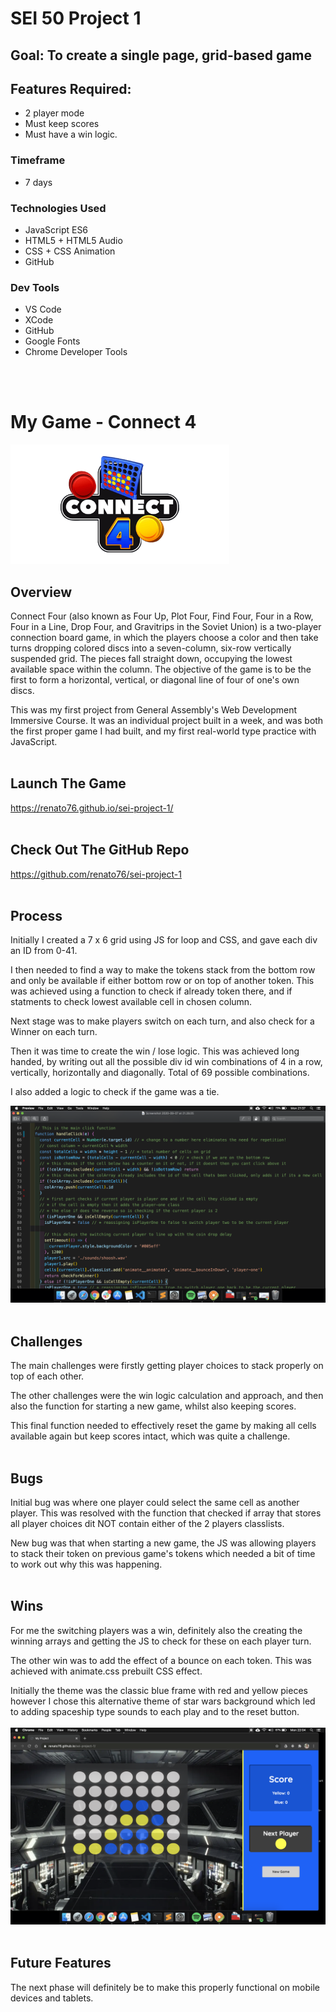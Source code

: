 # SEI 50 Project 1 

## Goal: To create a single page, grid-based game

## Features Required: 

* 2 player mode
* Must keep scores
* Must have a win logic.


### **Timeframe**

* 7 days  


### **Technologies Used**

* JavaScript ES6
* HTML5 + HTML5 Audio
* CSS + CSS Animation
* GitHub  


### **Dev Tools**

* VS Code
* XCode
* GitHub
* Google Fonts
* Chrome Developer Tools
<br/>
<br/>


# **My Game - Connect 4**

<img src="./images/connect4logo.png" width="350">

## **Overview**

Connect Four (also known as Four Up, Plot Four, Find Four, Four in a Row, Four in a Line, Drop Four, and Gravitrips in the Soviet Union) is a two-player connection board game, in which the players choose a color and then take turns dropping colored discs into a seven-column, six-row vertically suspended grid. The pieces fall straight down, occupying the lowest available space within the column. The objective of the game is to be the first to form a horizontal, vertical, or diagonal line of four of one's own discs.

This was my first project from General Assembly's Web Development Immersive Course. It was an individual project built in a week, and was both the first proper game I had built, and my first real-world type practice with JavaScript.
<br/>
<br/>

## **Launch The Game**

<https://renato76.github.io/sei-project-1/>
<br/>
<br/>

## **Check Out The GitHub Repo**

<https://github.com/renato76/sei-project-1>
<br/>
<br/>

## **Process**

Initially I created a 7 x 6 grid using JS for loop and CSS, and gave each div an ID from 0-41. 

I then needed to find a way to make the tokens stack from the bottom row and only be available if either bottom row or on top of another token. This was achieved using a function to check if already token there, and if statments to check lowest available cell in chosen column. 

Next stage was to make players switch on each turn, and also check for a Winner on each turn.

Then it was time to create the win / lose logic. This was achieved long handed, by writing out all the possible div id win combinations of 4 in a row, vertically, horizontally and diagonally. Total of 69 possible combinations.

I also added a logic to check if the game was a tie.

<img src="./images/screenshot.availble.cell.png" width="900">
<br/>
<br/>

## **Challenges**
The main challenges were firstly getting player choices to stack properly on top of each other.

The other challenges were the win logic calculation and approach, and then also the function for starting a new game, whilst also keeping scores.

This final function needed to effectively reset the game by making all cells available again but keep scores intact, which was quite a challenge.
<br/>
<br/>

## **Bugs**

Initial bug was where one player could select the same cell as another player. This was resolved with the function that checked if array that stores all player choices dit NOT contain either of the 2 players classlists.

New bug was that when starting a new game, the JS was allowing players to stack their token on previous game's tokens which needed a bit of time to work out why this was happening.
<br/>
<br/>

## **Wins**

For me the switching players was a win, definitely also the creating the winning arrays and getting the JS to check for these on each player turn.

The other win was to add the effect of a bounce on each token. This was achieved with animate.css prebuilt CSS effect. 

Initially the theme was the classic blue frame with red and yellow pieces however I chose this alternative theme of star wars background which led to adding spaceship type sounds to each play and to the reset button.
<br/>
<br/>
<img src="./images/game.png">
<br/>
<br/>


## **Future Features** 

The next phase will definitely be to make this properly functional on mobile devices and tablets.